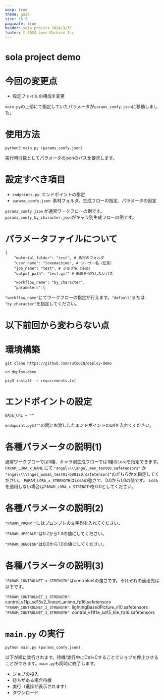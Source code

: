 ```yaml
---
marp: true
theme: gaia
size: 16:9
paginate: true
header: sola project 2024/9/17
footer: © 2024 Love Machine Inc.
---
```

<!--
headingDivider: 1
-->

# sola project demo
<!--
_class: lead
_paginate: false
_header: ""
-->

# 今回の変更点
 - 設定ファイルの構成を変更

`main.py`の上部にて指定していたパラメータが`params_comfy.json`に移動しました。

# 使用方法
```
python3 main.py (params_comfy.json)
```
実行時引数としてパラメータのjsonのパスを要求します。

# 設定すべき項目

 - `endpoints.py`: エンドポイントの指定
 - `params_comfy.json`: 素材フォルダ、生成フローの指定、パラメータの設定

`params_comfy.json` が通常ワークフローの例です。
`params_comfy_by_character.json`がキャラ別生成フローの例です。

# パラメータファイルについて


```
{
    "material_folder": "test", # 素材のフォルダ
    "user_name": "lovemachine", # ユーザー名（任意）
    "job_name": "test", # ジョブ名（任意）
    "output_path": "test.gif" # 動画を保存したいパス

    "workflow_name": "by_character",
    "parameters":{　
```




`"workflow_name"`にてワークフローの指定が行えます。`"dafault"`または `"by_character"`を指定してください。

# 以下前回から変わらない点

# 環境構築
```
git clone https://github.com/YutoGCN/deploy-demo

cd deploy-demo

pip3 install -r requirements.txt
```

# エンドポイントの設定

```
BASE_URL = ""
```

`endopoint.py`の`""`の間にお渡ししたエンドポイントのurlを入れてください。

# 各種パラメータの説明(1)
通常ワークフローでは3種、キャラ別生成フローでは1種のLoraを指定できます。
`PARAM_LORA_x_NAME` にて `"angel\\\\angel_man_test00.safetensors"` か `"angel\\\\angel_woman_test01-000120.safetensors"`のどちらかを指定してください。
`PARAM_LORA_x_STRENGTH`はLoraの強さで、0.0から1.0の値です。
Loraを適用しない場合は`PARAM_LORA_x_STRENGTH`を0.0としてください。

# 各種パラメータの説明(2)
`"PARAM_PROMPT"`にはプロンプトの文字列を入れてください。

`"PARAM_UPSCALE"`は0.7から1.0の値にしてください。

`"PARAM_DENOISE"`は0.0から1.0の値にしてください。

# 各種パラメータの説明(3)
`"PARAM_CONTROLNET_x_STRENGTH"`はcontrolnetの強さです。それぞれの適用先は以下です。

`"PARAM_CONTROLNET_1_STRENGTH"`: control_v11p_sd15s2_lineart_anime_fp16.safetensors
`"PARAM_CONTROLNET_2_STRENGTH"`: lightingBasedPicture_v10.safetensors
`"PARAM_CONTROLNET_3_STRENGTH"`: control_v11f1e_sd15_tile_fp16.safetensors

# `main.py` の実行

```
python main.py (params_comfy.json)
```

以下が順に実行されます。待機/実行中にCtrl+Cすることでジョブを停止させることができます。`main.py`も同時に終了します。
 - ジョブの投入
 - 待ちがある場合待機
 - 実行（進捗が表示されます）
 - ダウンロード




